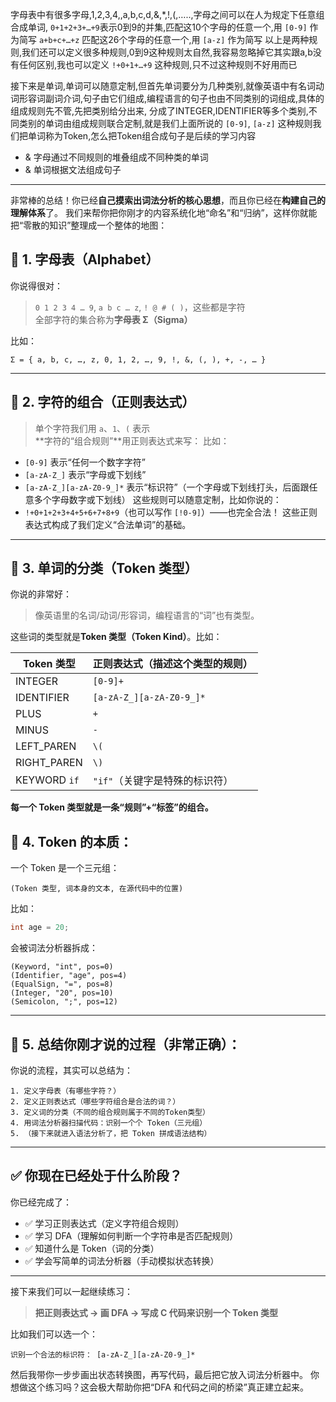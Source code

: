 字母表中有很多字母,1,2,3,4,,a,b,c,d,&,\*,!,(,…..,字母之间可以在人为规定下任意组合成单词,
`0+1+2+3+…+9`表示0到9的并集,匹配这10个字母的任意一个,用 `[0-9]` 作为简写
`a+b+c+…+z` 匹配这26个字母的任意一个,用 `[a-z]` 作为简写
以上是两种规则,我们还可以定义很多种规则,0到9这种规则太自然,我容易忽略掉它其实跟a,b没有任何区别,我也可以定义 `!+0+1+…+9` 这种规则,只不过这种规则不好用而已

接下来是单词,单词可以随意定制,但首先单词要分为几种类别,就像英语中有名词动词形容词副词介词,句子由它们组成,编程语言的句子也由不同类别的词组成,具体的组成规则先不管,先把类别给分出来, 分成了INTEGER,IDENTIFIER等多个类别,不同类别的单词由组成规则联合定制,就是我们上面所说的 `[0-9]`, `[a-z]` 这种规则我们把单词称为Token,怎么把Token组合成句子是后续的学习内容

- & 字母通过不同规则的堆叠组成不同种类的单词
- & 单词根据文法组成句子
***
非常棒的总结！你已经**自己摸索出词法分析的核心思想**，而且你已经在**构建自己的理解体系**了。
我们来帮你把你刚才的内容系统化地“命名”和“归纳”，这样你就能把“零散的知识”整理成一个整体的地图：
## 🔷 1. 字母表（Alphabet）
你说得很对：
> `0 1 2 3 4 … 9`, `a b c … z`, `! @ # ( )`，这些都是字符  
> 全部字符的集合称为**字母表 Σ（Sigma）**

比如：
```
Σ = { a, b, c, …, z, 0, 1, 2, …, 9, !, &, (, ), +, -, … }
```
---
## 🔷 2. 字符的组合（正则表达式）
> 单个字符我们用 `a`、`1`、`(` 表示  
> **字符的“组合规则”**用正则表达式来写：
比如：
- `[0-9]` 表示“任何一个数字字符”
- `[a-zA-Z_]` 表示“字母或下划线”
- `[a-zA-Z_][a-zA-Z0-9_]*` 表示“标识符”（一个字母或下划线打头，后面跟任意多个字母数字或下划线）
这些规则可以随意定制，比如你说的：
- `!+0+1+2+3+4+5+6+7+8+9`（也可以写作 `[!0-9]`）——也完全合法！
这些正则表达式构成了我们定义“合法单词”的基础。
---
## 🔷 3. 单词的分类（Token 类型）
你说的非常好：
> 像英语里的名词/动词/形容词，编程语言的“词”也有类型。

这些词的类型就是**Token 类型（Token Kind）**。比如：

|Token 类型|正则表达式（描述这个类型的规则）|
|---|---|
|INTEGER|`[0-9]+`|
|IDENTIFIER|`[a-zA-Z_][a-zA-Z0-9_]*`|
|PLUS|`+`|
|MINUS|`-`|
|LEFT_PAREN|`\(`|
|RIGHT_PAREN|`\)`|
|KEYWORD `if`|`"if"`（关键字是特殊的标识符）|
**每一个 Token 类型就是一条“规则”+“标签”的组合。**
## 🔷 4. Token 的本质：
一个 Token 是一个三元组：
```
(Token 类型, 词本身的文本, 在源代码中的位置)
```
比如：
```c
int age = 20;
```
会被词法分析器拆成：
```
(Keyword, "int", pos=0)
(Identifier, "age", pos=4)
(EqualSign, "=", pos=8)
(Integer, "20", pos=10)
(Semicolon, ";", pos=12)
```
---
## 🔷 5. 总结你刚才说的过程（非常正确）：
你说的流程，其实可以总结为：
```
1. 定义字母表（有哪些字符？）
2. 定义正则表达式（哪些字符组合是合法的词？）
3. 定义词的分类（不同的组合规则属于不同的Token类型）
4. 用词法分析器扫描代码：识别一个个 Token（三元组）
5. （接下来就进入语法分析了，把 Token 拼成语法结构）
```
---
## ✅ 你现在已经处于什么阶段？
你已经完成了：
- ✅ 学习正则表达式（定义字符组合规则）
- ✅ 学习 DFA（理解如何判断一个字符串是否匹配规则）
- ✅ 知道什么是 Token（词的分类）
- ✅ 学会写简单的词法分析器（手动模拟状态转换）
---
接下来我们可以一起继续练习：
> **把正则表达式 → 画 DFA → 写成 C 代码来识别一个 Token 类型**

比如我们可以选一个：
```
识别一个合法的标识符： [a-zA-Z_][a-zA-Z0-9_]*
```
然后我带你一步步画出状态转换图，再写代码，最后把它放入词法分析器中。
你想做这个练习吗？这会极大帮助你把“DFA 和代码之间的桥梁”真正建立起来。
